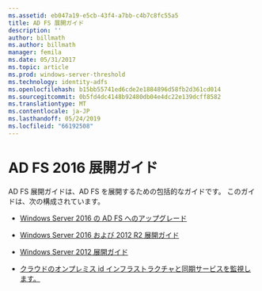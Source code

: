 ```yaml
---
ms.assetid: eb047a19-e5cb-43f4-a7bb-c4b7c8fc55a5
title: AD FS 展開ガイド
description: ''
author: billmath
ms.author: billmath
manager: femila
ms.date: 05/31/2017
ms.topic: article
ms.prod: windows-server-threshold
ms.technology: identity-adfs
ms.openlocfilehash: b15bb55741ed6cde2e1884896d58fb2d361cd014
ms.sourcegitcommit: 0b5fd4dc4148b92480db04e4dc22e139dcff8582
ms.translationtype: MT
ms.contentlocale: ja-JP
ms.lasthandoff: 05/24/2019
ms.locfileid: "66192508"
---
```

# <a name="ad-fs-2016-deployment-guide"></a>AD FS 2016 展開ガイド


AD FS 展開ガイドは、AD FS を展開するための包括的なガイドです。  このガイドは、次の構成されています。

  
* [Windows Server 2016 の AD FS へのアップグレード](Upgrading-to-AD-FS-in-Windows-Server-2016.md)  

* [Windows Server 2016 および 2012 R2 展開ガイド](Windows-Server-2012-R2-AD-FS-Deployment-Guide.md)

* [Windows Server 2012 展開ガイド](Windows-Server-2012-AD-FS-Deployment-Guide.md)

* [クラウドのオンプレミス id インフラストラクチャと同期サービスを監視します。](https://azure.microsoft.com/documentation/articles/active-directory-aadconnect-health)
  
